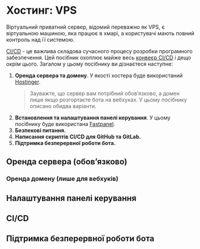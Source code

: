 # Хостинг: VPS

Віртуальний приватний сервер, відомий переважно як VPS, є віртуальною машиною, яка працює в хмарі, а користувачі мають повний контроль над її системою.

[CI/CD](https://about.gitlab.com/topics/ci-cd/) - це важлива складова сучасного процесу розробки програмного забезпечення.
Цей посібник охоплює майже весь [конвеєр CI/CD](https://about.gitlab.com/topics/ci-cd/cicd-pipeline/) і дещо окрім цього.
Загалом у цьому посібнику ви дізнаєтеся наступне:

1. **Оренда сервера та домену**.
   У якості хостера буде використаний [Hostinger](https://hostinger.com.ua/).
   > Зауважте, що сервер вам потрібний обовʼязково, а домен лише якщо розгортаєте бота на вебхуках.
   > У цьому посібнику описано обидва варіанти.
2. **Встановлення та налаштування панелі керування**.
   У цьому посібнику буде використана [Fastpanel](https://fastpanel.direct/).
3. **Безпекові питання.**
4. **Написання скриптів CI/CD для GitHub та GitLab.**
5. **Підтримка безперервної роботи бота.**


## Оренда сервера (обовʼязково)

### Оренда домену (лише для вебхуків)

## Налаштування панелі керування

## CI/CD

## Підтримка безперервної роботи бота
